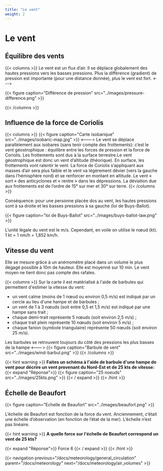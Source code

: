 ```yaml
---
title: "Le vent"
weight: 2
---
```

# Le vent

## Équilibre des vents
{{< columns >}}
Le vent est un flux d’air. Il se déplace globalement des hautes pressions vers les basses pressions. Plus la différence (gradient) de pression est importante (pour une distance donnée), plus le vent est fort.
<--->

{{< figure caption="Différence de pression" src="../images/pressure-difference.png" >}}

{{< /columns >}}

## Influence de la force de Coriolis
{{< columns >}}
{{< figure caption="Carte isobarique" src="../images/isobaric-map.jpg" >}}
<--->
Le vent se déplace parallèlement aux isobares (sans tenir compte des frottements): c’est le vent géostrophique : équilibre entre les forces de pression et la force de Coriolis.
Les frottements sont dus à la surface terrestre.Le vent géostrophique est donc un vent d’altitude (théorique). En surface, les frottements vont ralentir le vent. La force de Coriolis s’appliquant aux masses d’air sera plus faible et le vent va légèrement dévier (vers la gauche dans l’hémisphère nord) et se renforcer en montant en altitude. Le vent « sort » des anticyclones et « rentre » dans les dépressions. La déviation due
aux frottements est de l’ordre de 15° sur mer et 30° sur terre.
{{< /columns >}}

Conséquence: pour une personne placée dos au vent, les hautes pressions sont à sa droite et les basses pressions à sa gauche (loi de Buys-Ballot).

{{< figure caption="loi de Buys-Ballot" src="../images/buys-ballot-law.png" >}}

L’unité légale du vent est le m/s. Cependant, en voile on utilise le nœud (kt). 
1 kt = 1 nm/h = 1,852 km/h. 

## Vitesse du vent

Elle se mesure grâce à un anémomètre placé dans un volume le plus dégagé possible à 10m de hauteur. 
Elle est moyenné sur 10 min. Le vent moyen ne tient donc pas compte des rafales.

{{< columns >}}
Sur la carte il est matérialisé à l'aide de barbules qui permettent d'estimer la vitesse du vent: 
- un vent calme (moins de 1 nœud ou environ 0,5 m/s) est indiqué par un cercle au lieu d'une hampe et de barbules ;
- un vent de 1 à 3 nœuds (soit entre 0,5 et 1,5 m/s) est indiqué par une hampe sans trait ;
- chaque demi-trait représente 5 nœuds (soit environ 2,5 m/s) ;
- chaque trait plein représente 10 nœuds (soit environ 5 m/s) ;
- chaque fanion (symbole triangulaire) représente 50 nœuds (soit environ 25 m/s).

Les barbules se retrouvent toujours du côté des pressions les plus basses de la hampe
<--->
{{< figure caption="Barbule de vent" src="../images/wind-barbul.png" >}}
{{< /columns >}}

{{< hint warning >}}
**Faites un schéma à l'aide de barbule d'une hampe de vent pour décrire un vent provenant du Nord-Est et de 25 kts de vitesse:** 
{{< expand "Réponse">}}
{{< figure caption="25 noeuds" src="../images/25kts.png" >}}
{{< / expand >}}
{{< /hint >}}

## Échelle de Beaufort
{{< figure caption="Echelle de Beaufort" src="../images/beaufort.png" >}}

L’échelle de Beaufort est fonction de la force du vent. Anciennement, c’était une échelle d’observation (en fonction de l’état de la mer). L’échelle n’est pas linéaire.

{{< hint warning >}}
**A quelle force sur l'échelle de Beaufort correspond un vent de 25 kts?** 

{{< expand "Réponse">}}
Force 6
{{< / expand >}}
{{< /hint >}}

{{< navigation previous="/docs/meteorology/general_circulation" parent="/docs/meteorology" next="/docs/meteorology/air_volumes" >}}
